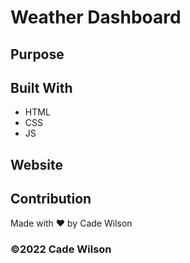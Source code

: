 # Weather Dashboard

## Purpose

## Built With
* HTML
* CSS
* JS

## Website

## Contribution
Made with ❤️ by Cade Wilson

### ©️2022 Cade Wilson